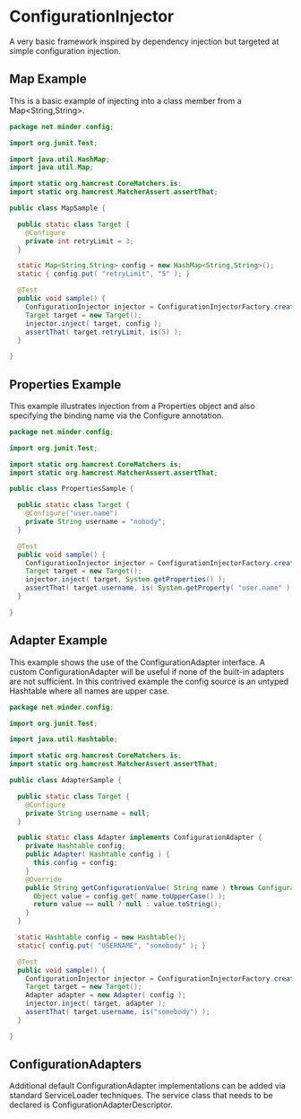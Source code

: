 ConfigurationInjector
=====================
A very basic framework inspired by dependency injection but targeted at simple configuration injection.  

Map Example
-----------
This is a basic example of injecting into a class member from a Map<String,String>.
```java
package net.minder.config;

import org.junit.Test;

import java.util.HashMap;
import java.util.Map;

import static org.hamcrest.CoreMatchers.is;
import static org.hamcrest.MatcherAssert.assertThat;

public class MapSample {

  public static class Target {
    @Configure
    private int retryLimit = 3;
  }

  static Map<String,String> config = new HashMap<String,String>();
  static { config.put( "retryLimit", "5" ); }

  @Test
  public void sample() {
    ConfigurationInjector injector = ConfigurationInjectorFactory.create();
    Target target = new Target();
    injector.inject( target, config );
    assertThat( target.retryLimit, is(5) );
  }

}
```

Properties Example
------------------
This example illustrates injection from a Properties object and also specifying the binding name via the Configure annotation.
```java
package net.minder.config;

import org.junit.Test;

import static org.hamcrest.CoreMatchers.is;
import static org.hamcrest.MatcherAssert.assertThat;

public class PropertiesSample {

  public static class Target {
    @Configure("user.name")
    private String username = "nobody";
  }

  @Test
  public void sample() {
    ConfigurationInjector injector = ConfigurationInjectorFactory.create();
    Target target = new Target();
    injector.inject( target, System.getProperties() );
    assertThat( target.username, is( System.getProperty( "user.name" ) ) );
  }

}
```

Adapter Example
---------------
This example shows the use of the ConfigurationAdapter interface.
A custom ConfigurationAdapter will be useful if none of the built-in adapters are not sufficient.
In this contrived example the config source is an untyped Hashtable where all names are upper case. 
```java
package net.minder.config;

import org.junit.Test;

import java.util.Hashtable;

import static org.hamcrest.CoreMatchers.is;
import static org.hamcrest.MatcherAssert.assertThat;

public class AdapterSample {

  public static class Target {
    @Configure
    private String username = null;
  }

  public static class Adapter implements ConfigurationAdapter {
    private Hashtable config;
    public Adapter( Hashtable config ) {
      this.config = config;
    }
    @Override
    public String getConfigurationValue( String name ) throws ConfigurationException {
      Object value = config.get( name.toUpperCase() );
      return value == null ? null : value.toString();
    }
  }

  static Hashtable config = new Hashtable();
  static{ config.put( "USERNAME", "somebody" ); }

  @Test
  public void sample() {
    ConfigurationInjector injector = ConfigurationInjectorFactory.create();
    Target target = new Target();
    Adapter adapter = new Adapter( config );
    injector.inject( target, adapter );
    assertThat( target.username, is("somebody") );
  }

}
```

ConfigurationAdapters
---------------------
Additional default ConfigurationAdapter implementations can be added via standard ServiceLoader techniques.
The service class that needs to be declared is ConfigurationAdapterDescriptor.